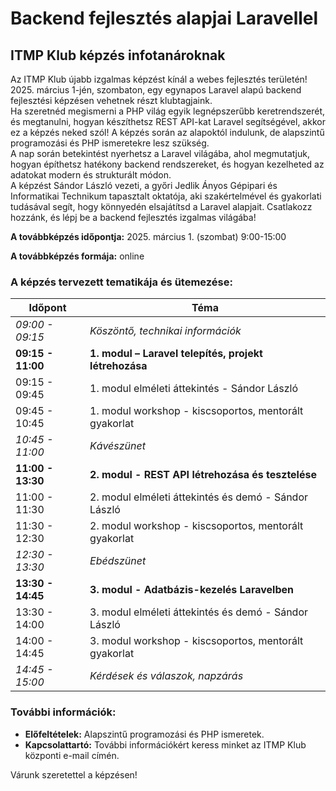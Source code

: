# Backend fejlesztés alapjai Laravellel
## ITMP Klub képzés infotanároknak

Az ITMP Klub újabb izgalmas képzést kínál a webes fejlesztés területén! 2025. március 1-jén, szombaton, egy egynapos Laravel alapú backend fejlesztési képzésen vehetnek részt klubtagjaink.  
Ha szeretnéd megismerni a PHP világ egyik legnépszerűbb keretrendszerét, és megtanulni, hogyan készíthetsz REST API-kat Laravel segítségével, akkor ez a képzés neked szól! A képzés során az alapoktól indulunk, de alapszintű programozási és PHP ismeretekre lesz szükség.  
A nap során betekintést nyerhetsz a Laravel világába, ahol megmutatjuk, hogyan építhetsz hatékony backend rendszereket, és hogyan kezelheted az adatokat modern és strukturált módon.  
A képzést Sándor László vezeti, a győri Jedlik Ányos Gépipari és Informatikai Technikum tapasztalt oktatója, aki szakértelmével és gyakorlati tudásával segít, hogy könnyedén elsajátítsd a Laravel alapjait. Csatlakozz hozzánk, és lépj be a backend fejlesztés izgalmas világába!

**A továbbképzés időpontja:** 2025. március 1. (szombat) 9:00-15:00

**A továbbképzés formája:** online

### A képzés tervezett tematikája és ütemezése:

| Időpont           | Téma                                                     |
| ----------------- | -------------------------------------------------------- |
| _09:00 - 09:15_   | _Köszöntő, technikai információk_                        |
| **09:15 - 11:00** | **1. modul – Laravel telepítés, projekt létrehozása**    |
| 09:15 - 09:45     | 1. modul elméleti áttekintés - Sándor László             |
| 09:45 - 10:45     | 1. modul workshop - kiscsoportos, mentorált gyakorlat    |
| _10:45 - 11:00_   | _Kávészünet_                                             |
| **11:00 - 13:30** | **2. modul - REST API létrehozása és tesztelése**        |
| 11:00 - 11:30     | 2. modul elméleti áttekintés és demó - Sándor László     |
| 11:30 - 12:30     | 2. modul workshop - kiscsoportos, mentorált gyakorlat    |
| _12:30 - 13:30_   | _Ebédszünet_                                             |
| **13:30 - 14:45** | **3. modul - Adatbázis-kezelés Laravelben**              |
| 13:30 - 14:00     | 3. modul elméleti áttekintés és demó - Sándor László     |
| 14:00 - 14:45     | 3. modul workshop - kiscsoportos, mentorált gyakorlat    |
| _14:45 - 15:00_   | _Kérdések és válaszok, napzárás_                         |

### További információk:
- **Előfeltételek:** Alapszintű programozási és PHP ismeretek.
- **Kapcsolattartó:** További információkért keress minket az ITMP Klub központi e-mail címén.

Várunk szeretettel a képzésen!